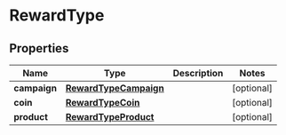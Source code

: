 

# RewardType


## Properties

| Name | Type | Description | Notes |
|------------ | ------------- | ------------- | -------------|
|**campaign** | [**RewardTypeCampaign**](RewardTypeCampaign.md) |  |  [optional] |
|**coin** | [**RewardTypeCoin**](RewardTypeCoin.md) |  |  [optional] |
|**product** | [**RewardTypeProduct**](RewardTypeProduct.md) |  |  [optional] |



